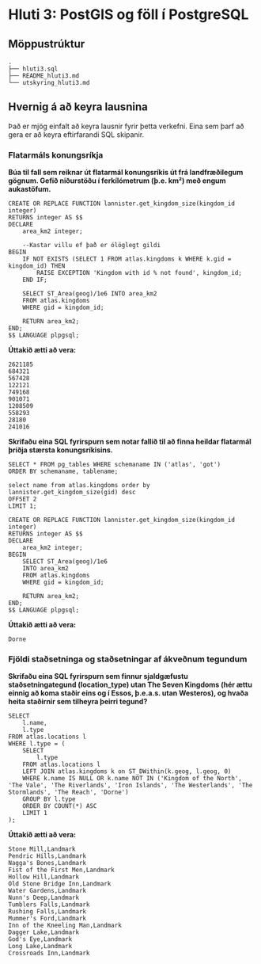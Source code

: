 # Hluti 3: PostGIS og föll í PostgreSQL

## Möppustrúktur 

```
.
├── hluti3.sql
├── README_hluti3.md
└── utskyring_hluti3.md
```


## Hvernig á að keyra lausnina
Það er mjög einfalt að keyra lausnir fyrir þetta verkefni. Eina sem þarf að gera er að keyra eftirfarandi SQL skipanir.


### Flatarmáls konungsríkja
**Búa til fall sem reiknar út flatarmál konungsríkis út frá landfræðilegum gögnum. Gefið niðurstöðu í ferkílómetrum (þ.e. km²) með engum aukastöfum.**


```
CREATE OR REPLACE FUNCTION lannister.get_kingdom_size(kingdom_id integer)
RETURNS integer AS $$
DECLARE
    area_km2 integer;

    --Kastar villu ef það er ólöglegt gildi
BEGIN
    IF NOT EXISTS (SELECT 1 FROM atlas.kingdoms k WHERE k.gid = kingdom_id) THEN
        RAISE EXCEPTION 'Kingdom with id % not found', kingdom_id;
    END IF;

    SELECT ST_Area(geog)/1e6 INTO area_km2
    FROM atlas.kingdoms
    WHERE gid = kingdom_id;

    RETURN area_km2;
END;
$$ LANGUAGE plpgsql;
```

**Úttakið ætti að vera:**
 ```
2621185
684321
567428
122121
749168
901071
1208509
558293
28180
241016
```

**Skrifaðu eina SQL fyrirspurn sem notar fallið til að finna heildar flatarmál þriðja stærsta konungsríkisins.**

```
SELECT * FROM pg_tables WHERE schemaname IN ('atlas', 'got')
ORDER BY schemaname, tablename;

select name from atlas.kingdoms order by lannister.get_kingdom_size(gid) desc
OFFSET 2
LIMIT 1;

CREATE OR REPLACE FUNCTION lannister.get_kingdom_size(kingdom_id integer)
RETURNS integer AS $$
DECLARE
    area_km2 integer;
BEGIN
    SELECT ST_Area(geog)/1e6
    INTO area_km2
    FROM atlas.kingdoms
    WHERE gid = kingdom_id;

    RETURN area_km2;
END;
$$ LANGUAGE plpgsql;
```


**Úttakið ætti að vera:**

```
Dorne
```

### Fjöldi staðsetninga og staðsetningar af ákveðnum tegundum

**Skrifaðu eina SQL fyrirspurn sem finnur sjaldgæfustu staðsetningategund (location_type) utan The Seven Kingdoms (hér ættu einnig að koma staðir eins og í Essos, þ.e.a.s. utan Westeros), og hvaða heita staðirnir sem tilheyra þeirri tegund?**

```
SELECT
    l.name,
    l.type
FROM atlas.locations l
WHERE l.type = (
    SELECT
        l.type
    FROM atlas.locations l
    LEFT JOIN atlas.kingdoms k on ST_DWithin(k.geog, l.geog, 0)
    WHERE k.name IS NULL OR k.name NOT IN ('Kingdom of the North', 'The Vale', 'The Riverlands', 'Iron Islands', 'The Westerlands', 'The Stormlands', 'The Reach', 'Dorne')
    GROUP BY l.type
    ORDER BY COUNT(*) ASC
    LIMIT 1
);

```
**Úttakið ætti að vera:**

```
Stone Mill,Landmark
Pendric Hills,Landmark
Nagga's Bones,Landmark
Fist of the First Men,Landmark
Hollow Hill,Landmark
Old Stone Bridge Inn,Landmark
Water Gardens,Landmark
Nunn's Deep,Landmark
Tumblers Falls,Landmark
Rushing Falls,Landmark
Mummer's Ford,Landmark
Inn of the Kneeling Man,Landmark
Dagger Lake,Landmark
God's Eye,Landmark
Long Lake,Landmark
Crossroads Inn,Landmark

```
